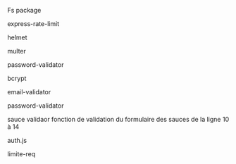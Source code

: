 Fs package 

express-rate-limit

helmet 

multer

password-validator

bcrypt

email-validator

password-validator

sauce validaor  fonction de validation du formulaire des sauces  de la ligne 10 à 14  

auth.js

limite-req

